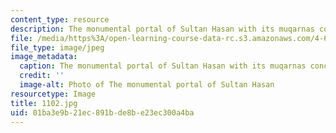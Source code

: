 ```yaml
---
content_type: resource
description: The monumental portal of Sultan Hasan with its muqarnas conch.
file: /media/https%3A/open-learning-course-data-rc.s3.amazonaws.com/4-614-religious-architecture-and-islamic-cultures-fall-2002/01ba3e9b21ec891bde8be23ec300a4ba_1102.jpg
file_type: image/jpeg
image_metadata:
  caption: The monumental portal of Sultan Hasan with its muqarnas conch.
  credit: ''
  image-alt: Photo of The monumental portal of Sultan Hasan
resourcetype: Image
title: 1102.jpg
uid: 01ba3e9b-21ec-891b-de8b-e23ec300a4ba
---
```

